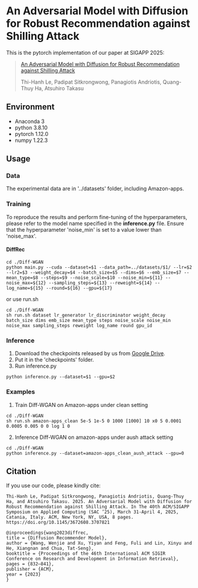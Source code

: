 # An Adversarial Model with Diffusion for Robust Recommendation against Shilling Attack
This is the pytorch implementation of our paper at SIGAPP 2025:
> [An Adversarial Model with Diffusion for Robust Recommendation against Shilling Attack](https://doi.org/10.1145/3672608.3707821)
> 
> Thi-Hanh Le, Padipat Sitkrongwong, Panagiotis Andriotis, Quang-Thuy Ha, Atsuhiro Takasu

## Environment
- Anaconda 3
- python 3.8.10
- pytorch 1.12.0
- numpy 1.22.3

## Usage
### Data
The experimental data are in '../datasets' folder, including Amazon-apps.

### Training
To reproduce the results and perform fine-tuning of the hyperparameters, please refer to the model name specified in the **inference.py** file. Ensure that the hyperparameter 'noise_min' is set to a value lower than 'noise_max'.
#### DiffRec
```
cd ./Diff-WGAN
python main.py --cuda --dataset=$1 --data_path=../datasets/$1/ --lr=$2 --lr2=$3 --weight_decay=$4 --batch_size=$5 --dims=$6 --emb_size=$7 --mean_type=$8 --steps=$9 --noise_scale=$10 --noise_min=${11} --noise_max=${12} --sampling_steps=${13} --reweight=${14} --log_name=${15} --round=${16} --gpu=${17}

```
or use run.sh
```
cd ./Diff-WGAN
sh run.sh dataset lr_generator lr_discriminator weight_decay batch_size dims emb_size mean_type steps noise_scale noise_min noise_max sampling_steps reweight log_name round gpu_id
```

### Inference

1. Download the checkpoints released by us from [Google Drive](https://drive.google.com/drive/folders/1zlrid4jmbwGCtQWW1dzHEIRrA6VU3Pue?usp=sharing).
2. Put it in  the 'checkpoints' folder.
3. Run inference.py
```
python inference.py --dataset=$1 --gpu=$2
```

### Examples

1. Train Diff-WGAN on Amazon-apps under clean setting
```
cd ./Diff-WGAN
sh run.sh amazon-apps_clean 5e-5 1e-5 0 1000 [1000] 10 x0 5 0.0001 0.0005 0.005 0 0 log 1 0
```
2. Inference Diff-WGAN on amazon-apps under aush attack setting
```
cd ./Diff-WGAN
python inference.py --dataset=amazon-apps_clean_aush_attack --gpu=0
```

## Citation  
If you use our code, please kindly cite:

```
Thi-Hanh Le, Padipat Sitkrongwong, Panagiotis Andriotis, Quang-Thuy Ha, and Atsuhiro Takasu. 2025. An Adversarial Model with Diffusion for Robust Recommendation against Shilling Attack. In The 40th ACM/SIGAPP
Symposium on Applied Computing (SAC ’25), March 31-April 4, 2025, Catania, Italy. ACM, New York, NY, USA, 8 pages. https://doi.org/10.1145/3672608.3707821
```


```
@inproceedings{wang2023diffrec,
title = {Diffusion Recommender Model},
author = {Wang, Wenjie and Xu, Yiyan and Feng, Fuli and Lin, Xinyu and He, Xiangnan and Chua, Tat-Seng},
booktitle = {Proceedings of the 46th International ACM SIGIR Conference on Research and Development in Information Retrieval},
pages = {832–841},
publisher = {ACM},
year = {2023}
}
```
